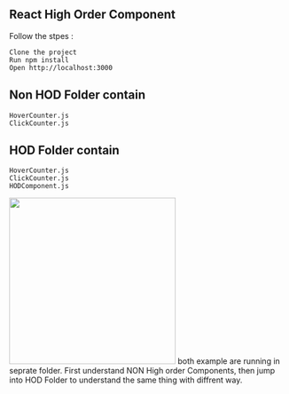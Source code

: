## React High Order Component

Follow the stpes :

    Clone the project 
    Run npm install
    Open http://localhost:3000


## Non HOD Folder contain
    HoverCounter.js
    ClickCounter.js

## HOD Folder contain
    HoverCounter.js
    ClickCounter.js
    HODComponent.js
    
<img width="300px" src="https://i.ibb.co/txtRWXH/Screenshot-2020-07-26-at-12-56-31-AM.png"/>
both example are running in seprate folder. First understand NON High order Components, then jump into HOD Folder to understand the same thing with diffrent way.



